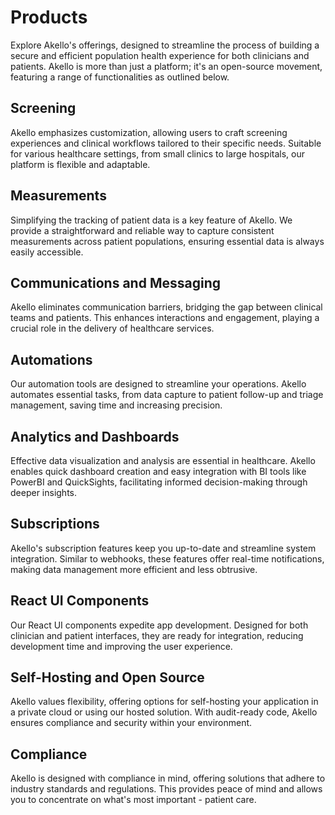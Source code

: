 # Products

Explore Akello's offerings, designed to streamline the process of building a secure and efficient population health experience for both clinicians and patients. Akello is more than just a platform; it's an open-source movement, featuring a range of functionalities as outlined below.

## Screening

Akello emphasizes customization, allowing users to craft screening experiences and clinical workflows tailored to their specific needs. Suitable for various healthcare settings, from small clinics to large hospitals, our platform is flexible and adaptable.

## Measurements

Simplifying the tracking of patient data is a key feature of Akello. We provide a straightforward and reliable way to capture consistent measurements across patient populations, ensuring essential data is always easily accessible.

## Communications and Messaging

Akello eliminates communication barriers, bridging the gap between clinical teams and patients. This enhances interactions and engagement, playing a crucial role in the delivery of healthcare services.

## Automations

Our automation tools are designed to streamline your operations. Akello automates essential tasks, from data capture to patient follow-up and triage management, saving time and increasing precision.

## Analytics and Dashboards

Effective data visualization and analysis are essential in healthcare. Akello enables quick dashboard creation and easy integration with BI tools like PowerBI and QuickSights, facilitating informed decision-making through deeper insights.


## Subscriptions

Akello's subscription features keep you up-to-date and streamline system integration. Similar to webhooks, these features offer real-time notifications, making data management more efficient and less obtrusive.

## React UI Components

Our React UI components expedite app development. Designed for both clinician and patient interfaces, they are ready for integration, reducing development time and improving the user experience.

## Self-Hosting and Open Source

Akello values flexibility, offering options for self-hosting your application in a private cloud or using our hosted solution. With audit-ready code, Akello ensures compliance and security within your environment.

## Compliance

Akello is designed with compliance in mind, offering solutions that adhere to industry standards and regulations. This provides peace of mind and allows you to concentrate on what's most important - patient care.